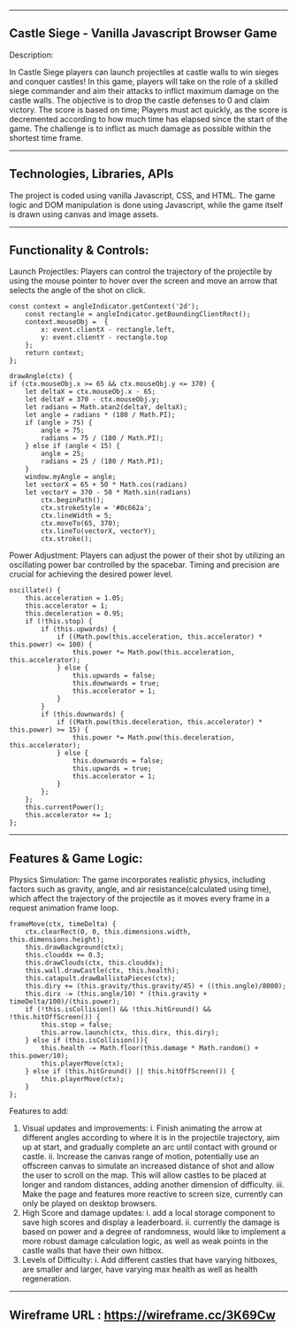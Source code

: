 ------------------------------------------------------------------------------
Castle Siege - Vanilla Javascript Browser Game
------------------------------------------------------------------------------
Description:
    
In Castle Siege players can launch projectiles at castle walls to win sieges
and conquer castles! In this game, players will take on the role of a skilled 
siege commander and aim their attacks to inflict maximum damage on the 
castle walls. The objective is to drop the castle defenses to 0 and claim 
victory. The score is based on time; Players must act quickly, as the score is 
decremented according to how much time has elapsed since the start of the game.
The challenge is to inflict as much damage as possible within the shortest time frame.

------------------------------------------------------------------------------
Technologies, Libraries, APIs
------------------------------------------------------------------------------
The project is coded using vanilla Javascript, CSS, and HTML. The game logic and
DOM manipulation is done using Javascript, while the game itself is drawn using 
canvas and image assets. 

------------------------------------------------------------------------------
Functionality & Controls:
------------------------------------------------------------------------------

Launch Projectiles: Players can control the trajectory of the 
projectile by using the mouse pointer to hover over the screen and move an arrow 
that selects the angle of the shot on click.

    const context = angleIndicator.getContext('2d');    
        const rectangle = angleIndicator.getBoundingClientRect();
        context.mouseObj =  { 
            x: event.clientX - rectangle.left,
            y: event.clientY - rectangle.top
        };
        return context;
    };

    drawAngle(ctx) {
    if (ctx.mouseObj.x >= 65 && ctx.mouseObj.y <= 370) {
        let deltaX = ctx.mouseObj.x - 65;
        let deltaY = 370 - ctx.mouseObj.y;
        let radians = Math.atan2(deltaY, deltaX);
        let angle = radians * (180 / Math.PI);
        if (angle > 75) {
            angle = 75;
            radians = 75 / (180 / Math.PI);
        } else if (angle < 15) {
            angle = 25;
            radians = 25 / (180 / Math.PI);
        }
        window.myAngle = angle;
        let vectorX = 65 + 50 * Math.cos(radians)
        let vectorY = 370 - 50 * Math.sin(radians)
            ctx.beginPath();
            ctx.strokeStyle = '#0c662a';
            ctx.lineWidth = 5;
            ctx.moveTo(65, 370);
            ctx.lineTo(vectorX, vectorY);
            ctx.stroke();

Power Adjustment: Players can adjust the power of their shot by 
utilizing an oscillating power bar controlled by the spacebar. Timing and
precision are crucial for achieving the desired power level.

    oscillate() {
        this.acceleration = 1.05;
        this.accelerator = 1;
        this.deceleration = 0.95;
        if (!this.stop) {
            if (this.upwards) {
                if ((Math.pow(this.acceleration, this.accelerator) * this.power) <= 100) {
                    this.power *= Math.pow(this.acceleration, this.accelerator);
                } else {
                    this.upwards = false;
                    this.downwards = true;
                    this.accelerator = 1;
                }
            }
            if (this.downwards) {
                if ((Math.pow(this.deceleration, this.accelerator) * this.power) >= 15) {
                    this.power *= Math.pow(this.deceleration, this.accelerator);
                } else {
                    this.downwards = false;
                    this.upwards = true;
                    this.accelerator = 1;
                }
            };
        };
        this.currentPower();
        this.accelerator += 1;
    };

------------------------------------------------------------------------------
Features & Game Logic:
------------------------------------------------------------------------------

Physics Simulation: The game incorporates realistic physics, including factors 
such as gravity, angle, and air resistance(calculated using time), which affect 
the trajectory of the projectile as it moves every frame in a request animation 
frame loop. 

    frameMove(ctx, timeDelta) {
        ctx.clearRect(0, 0, this.dimensions.width, this.dimensions.height);
        this.drawBackground(ctx);
        this.clouddx += 0.3;
        this.drawClouds(ctx, this.clouddx);
        this.wall.drawCastle(ctx, this.health);
        this.catapult.drawBallistaPieces(ctx);
        this.diry += (this.gravity/this.gravity/45) + ((this.angle)/8000);
        this.dirx -= (this.angle/10) * (this.gravity + timeDelta/100)/(this.power);
        if (!this.isCollision() && !this.hitGround() && !this.hitOffScreen()) {
            this.stop = false;
            this.arrow.launch(ctx, this.dirx, this.diry);
        } else if (this.isCollision()){
            this.health -= Math.floor(this.damage * Math.random() + this.power/10);
            this.playerMove(ctx);
        } else if (this.hitGround() || this.hitOffScreen()) {
            this.playerMove(ctx);
        }
    };

Features to add: 
1. Visual updates and improvements:
    i. Finish animating the arrow at different angles according to where it is
    in the projectile trajectory, aim up at start, and gradually complete an arc
    until contact with ground or castle.
    ii. Increase the canvas range of motion, potentially use an offscreen canvas 
    to simulate an increased distance of shot and allow the user to scroll on the
    map. This will allow castles to be placed at longer and random distances, 
    adding another dimension of difficulty.
    iii. Make the page and features more reactive to screen size, currently can only
    be played on desktop browsers. 
2. High Score and damage updates:
    i. add a local storage component to save high scores and display a leaderboard.
    ii. currently the damage is based on power and a degree of randomness, would
    like to implement a more robust damage calculation logic, as well as weak points in the castle walls that have their own hitbox.
3. Levels of Difficulty:
    i. Add different castles that have varying hitboxes, are smaller and larger, 
    have varying max health as well as health regeneration.

------------------------------------------------------------------------------
Wireframe URL : https://wireframe.cc/3K69Cw
------------------------------------------------------------------------------
